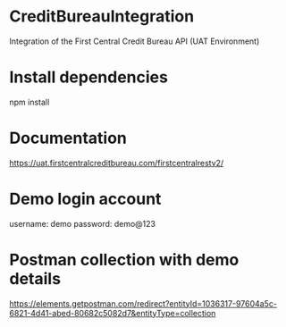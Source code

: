 # CreditBureauIntegration
Integration of the First Central Credit Bureau API (UAT Environment)

# Install dependencies
npm install

# Documentation
https://uat.firstcentralcreditbureau.com/firstcentralrestv2/

# Demo login account
username: demo
password: demo@123

# Postman collection with demo details
https://elements.getpostman.com/redirect?entityId=1036317-97604a5c-6821-4d41-abed-80682c5082d7&entityType=collection

